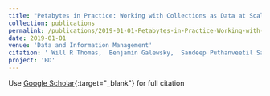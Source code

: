 ```yaml
---
title: "Petabytes in Practice: Working with Collections as Data at Scale"
collection: publications
permalink: /publications/2019-01-01-Petabytes-in-Practice-Working-with-Collections-as-Data-at-Scale
date: 2019-01-01
venue: 'Data and Information Management'
citation: ' Will R Thomas,  Benjamin Galewsky,  Sandeep Puthanveetil Satheesan,  Gregory Jansen,  Richard Marciano,  Shannon Bradley,  Jong Lee,  Luigi Marini,  Kenton McHenry, &quot;Petabytes in Practice: Working with Collections as Data at Scale.&quot; Data and Information Management, 2019.'
project: 'BD'
---
```

Use [Google Scholar](https://scholar.google.com/scholar?q=Petabytes+in+Practice:+Working+with+Collections+as+Data+at+Scale){:target="_blank"} for full citation
